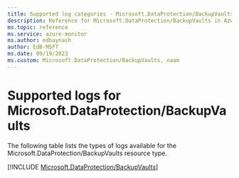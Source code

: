 ```yaml
---
title: Supported log categories - Microsoft.DataProtection/BackupVaults
description: Reference for Microsoft.DataProtection/BackupVaults in Azure Monitor Logs.
ms.topic: reference
ms.service: azure-monitor
ms.author: edbaynash
author: EdB-MSFT
ms.date: 09/19/2023
ms.custom: Microsoft.DataProtection/BackupVaults, naam
---
```





# Supported logs for Microsoft.DataProtection/BackupVaults  
The following table lists the types of logs available for the Microsoft.DataProtection/BackupVaults resource type.
  
  
[!INCLUDE [Microsoft.DataProtection/BackupVaults](./includes/Microsoft-DataProtection-BackupVaults-logs-include.md)]
  

